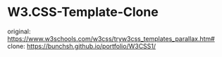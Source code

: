 # W3.CSS-Template-Clone
original: https://www.w3schools.com/w3css/tryw3css_templates_parallax.htm# </br>
clone: https://bunchsh.github.io/portfolio/W3CSS1/
